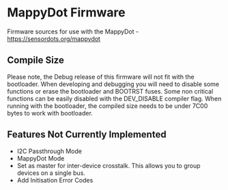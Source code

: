 # MappyDot Firmware

Firmware sources for use with the MappyDot - https://sensordots.org/mappydot

## Compile Size
Please note, the Debug release of this firmware will not fit with the bootloader. When developing and debugging you will need to disable some functions or erase the bootloader and BOOTRST fuses. 
Some non critical functions can be easily disabled with the DEV_DISABLE compiler flag.
When running with the bootloader, the compiled size needs to be under 7C00 bytes to work with bootloader.

## Features Not Currently Implemented
   - I2C Passthrough Mode
   - MappyDot Mode
   - Set as master for inter-device crosstalk. This allows you to group devices on a single bus.
   - Add Initisation Error Codes
